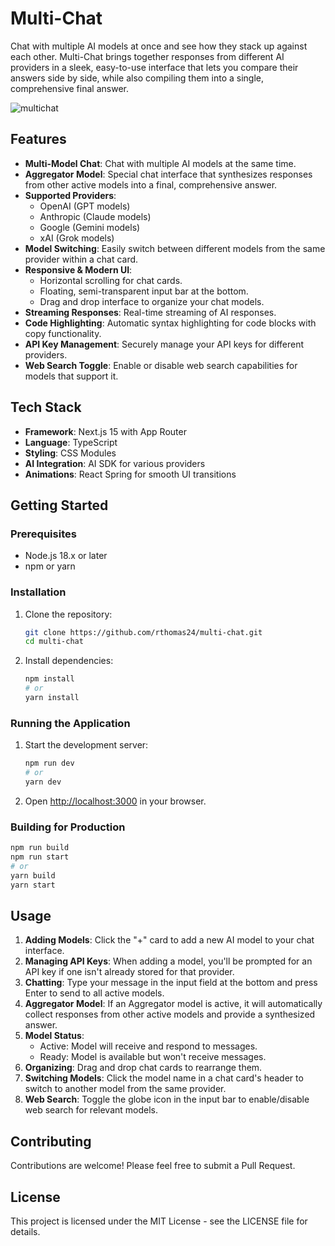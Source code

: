 # Multi-Chat
Chat with multiple AI models at once and see how they stack up against each other. Multi-Chat brings together responses from different AI providers in a sleek, easy-to-use interface that lets you compare their answers side by side, while also compiling them into a single, comprehensive final answer.

![multichat](https://github.com/user-attachments/assets/bfcd4ef1-b958-4b0c-afc8-24520fc95794)


## Features

- **Multi-Model Chat**: Chat with multiple AI models at the same time.
- **Aggregator Model**: Special chat interface that synthesizes responses from other active models into a final, comprehensive answer.
- **Supported Providers**: 
  - OpenAI (GPT models)
  - Anthropic (Claude models)
  - Google (Gemini models)
  - xAI (Grok models)
- **Model Switching**: Easily switch between different models from the same provider within a chat card.
- **Responsive & Modern UI**: 
  - Horizontal scrolling for chat cards.
  - Floating, semi-transparent input bar at the bottom.
  - Drag and drop interface to organize your chat models.
- **Streaming Responses**: Real-time streaming of AI responses.
- **Code Highlighting**: Automatic syntax highlighting for code blocks with copy functionality.
- **API Key Management**: Securely manage your API keys for different providers.
- **Web Search Toggle**: Enable or disable web search capabilities for models that support it.

## Tech Stack

- **Framework**: Next.js 15 with App Router
- **Language**: TypeScript
- **Styling**: CSS Modules
- **AI Integration**: AI SDK for various providers
- **Animations**: React Spring for smooth UI transitions

## Getting Started

### Prerequisites

- Node.js 18.x or later
- npm or yarn

### Installation

1. Clone the repository:
   ```bash
   git clone https://github.com/rthomas24/multi-chat.git
   cd multi-chat
   ```

2. Install dependencies:
   ```bash
   npm install
   # or
   yarn install
   ```

### Running the Application

1. Start the development server:
   ```bash
   npm run dev
   # or
   yarn dev
   ```

2. Open [http://localhost:3000](http://localhost:3000) in your browser.

### Building for Production

```bash
npm run build
npm run start
# or
yarn build
yarn start
```

## Usage

1. **Adding Models**: Click the "+" card to add a new AI model to your chat interface.
2. **Managing API Keys**: When adding a model, you'll be prompted for an API key if one isn't already stored for that provider.
3. **Chatting**: Type your message in the input field at the bottom and press Enter to send to all active models.
4. **Aggregator Model**: If an Aggregator model is active, it will automatically collect responses from other active models and provide a synthesized answer.
5. **Model Status**:
   - Active: Model will receive and respond to messages.
   - Ready: Model is available but won't receive messages.
6. **Organizing**: Drag and drop chat cards to rearrange them.
7. **Switching Models**: Click the model name in a chat card's header to switch to another model from the same provider.
8. **Web Search**: Toggle the globe icon in the input bar to enable/disable web search for relevant models.

## Contributing

Contributions are welcome! Please feel free to submit a Pull Request.

## License

This project is licensed under the MIT License - see the LICENSE file for details.
